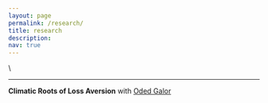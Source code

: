 ```yaml
---
layout: page
permalink: /research/
title: research
description: 
nav: true
---
```


\



***


**Climatic Roots of Loss Aversion** with [Oded Galor](https://www.odedgalor.com/)

